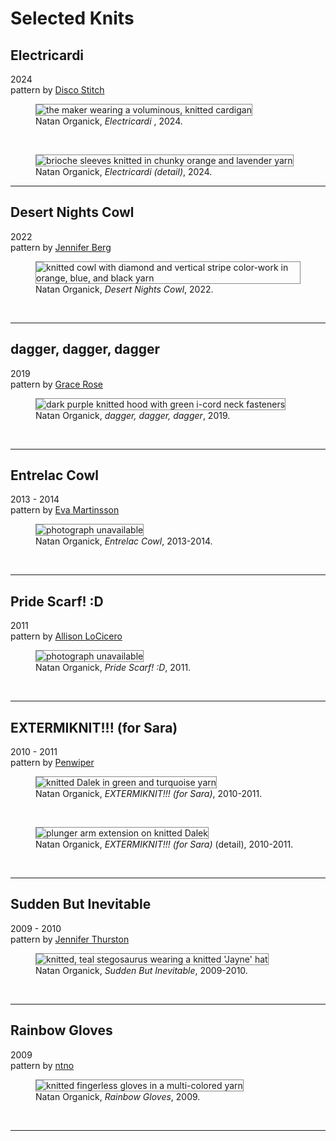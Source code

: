 # Selected Knits

## Electricardi
2024  
pattern by [Disco Stitch](https://www.ravelry.com/patterns/library/electricardi)

<section>
  <figure>
    <img
      src="/img/knitting/electricardi/electricardi_03_2024.jpeg"
      alt="the maker wearing a voluminous, knitted cardigan"
      title=""
      style="border: 1px solid #888888;"
    />
    <figcaption>Natan Organick, <i>Electricardi </i>, 2024.</figcaption>
  </figure>
</section>
<br>
<section>
  <figure>
    <img
      src="/img/knitting/electricardi/electricardi_sleeve_detail_03_2024.jpeg"
      alt="brioche sleeves knitted in chunky orange and lavender yarn"
      title=""
      style="border: 1px solid #888888;"
    />
    <figcaption>Natan Organick, <i>Electricardi (detail)</i>, 2024.</figcaption>
  </figure>
</section>
<hr>

## Desert Nights Cowl
2022  
pattern by [Jennifer Berg](https://www.ravelry.com/patterns/library/desert-nights-cowl)

<section>
  <figure>
    <img
      src="/img/knitting/desert-nights-cowl/desert_nights_cowl_front_03_2022.jpeg"
      alt="knitted cowl with diamond and vertical stripe color-work in orange, blue, and black yarn"
      title=""
      style="border: 1px solid #888888;"
    />
    <figcaption>Natan Organick, <i>Desert Nights Cowl</i>, 2022.</figcaption>
  </figure>
</section>
<br>
<hr>

## dagger, dagger, dagger
2019  
pattern by [Grace Rose](https://www.ravelry.com/patterns/library/robin-hood-bandana-cowl)  

<section>
  <figure>
    <img
      src="/img/knitting/dagger_dagger_dagger_05_2020.jpeg"
      alt="dark purple knitted hood with green i-cord neck fasteners"
      title=""
      style="border: 1px solid #888888;"
    />
    <figcaption>Natan Organick, <i>dagger, dagger, dagger</i>, 2019.</figcaption>
  </figure>
</section>
<br>
<hr>

## Entrelac Cowl
2013 - 2014  
pattern by [Eva Martinsson](https://www.ravelry.com/patterns/library/entrelac-shawl-with-tassels)  

<section>
  <figure>
    <img
      src="/img/knitting/entrelac_cowl_2013_2014.jpeg"
      alt="photograph unavailable"
      title="photograph unavailable"
      style="border: 1px solid #888888;"
    />
    <figcaption>Natan Organick, <i>Entrelac Cowl</i>, 2013-2014.</figcaption>
  </figure>
</section>
<br>
<hr>

## Pride Scarf! :D
2011  
pattern by [Allison LoCicero](https://www.ravelry.com/patterns/library/entrelac-scarf)  

<section>
  <figure>
    <img
      src="/img/knitting/pride_scarf_2011.jpeg"
      alt="photograph unavailable"
      title="photograph unavailable"
      style="border: 1px solid #888888;"
    />
    <figcaption>Natan Organick, <i>Pride Scarf! :D</i>, 2011.</figcaption>
  </figure>
</section>
<br>
<hr>

## EXTERMIKNIT!!! (for Sara) 
2010 - 2011  
pattern by [Penwiper](https://www.ravelry.com/patterns/library/extermiknit)  

<section>
  <figure>
    <img
      src="/img/knitting/extermiknit_front_2010_2011.jpeg"
      alt="knitted Dalek in green and turquoise yarn"
      title=""
      style="border: 1px solid #888888;"
    />
    <figcaption>Natan Organick, <i>EXTERMIKNIT!!! (for Sara)</i>, 2010-2011.</figcaption>
  </figure>
</section>
<br>
<section>
  <figure>
    <img
      src="/img/knitting/extermiknit_detail_2010_2011.jpeg"
      alt="plunger arm extension on knitted Dalek"
      title=""
      style="border: 1px solid #888888;"
    />
    <figcaption>Natan Organick, <i>EXTERMIKNIT!!! (for Sara)</i> (detail), 2010-2011.</figcaption>
  </figure>
</section>
<br>
<hr>

## Sudden But Inevitable
2009 - 2010  
pattern by [Jennifer Thurston](https://www.ravelry.com/patterns/library/stegs)  

<section>
  <figure>
    <img
      src="/img/knitting/Sudden_But_Inevitable_2009_2010.jpeg"
      alt="knitted, teal stegosaurus wearing a knitted 'Jayne' hat"
      title=""
      style="border: 1px solid #888888;"
    />
    <figcaption>Natan Organick, <i>Sudden But Inevitable</i>, 2009-2010.</figcaption>
  </figure>
</section>
<br>
<hr>

## Rainbow Gloves  
2009  
pattern by [ntno](/)  

<section>
  <figure>
    <img
      src="/img/knitting/rainbow_gloves_2009.jpeg"
      alt="knitted fingerless gloves in a multi-colored yarn"
      title=""
      style="border: 1px solid #888888;"
    />
    <figcaption>Natan Organick, <i>Rainbow Gloves</i>, 2009.</figcaption>
  </figure>
</section>
<br>
<hr>